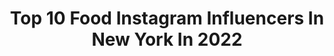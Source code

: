 ---
title: Top 10 Food Instagram Influencers In New York In 2022
description: >-
  Find top food Instagram influencers in New York in 2022. Most popular hashtags: #newyork #food #love #foodie.
platform: Instagram
hits: 430
text_top: Discover the most popular Instagram accounts on inBeat.
text_bottom: Our search engine aggregates 430 Instagram influencers like this in New York, United States for you to work with.
profiles:
  - username: "family_newyork"
    fullname: >-
      Family New York
    bio: >-
      (2010-2018) Family is now @foodnewyork and @oooooana
    location: "United States"
    followers: 9646
    engagement: 599
    commentsToLikes: 0.027702
    id: ck6tiuhym1ge10j71g6435xqc
    verified: false
    hashtags: ""
  - username: "cookiesofgram"
    fullname: >-
      COOKIES OF GRAM
    bio: >-
      the most ELITE collection of coooookies🍪🤤🤩 #️⃣ #cookiesofgram 💌 cookiesofgram@gmail.com 🤝 dm or email for partnerships
    location: "United States"
    followers: 16917
    engagement: 662
    commentsToLikes: 0.165153
    id: ckaosshg2sw5v0i7842r6x711
    verified: false
    hashtags: "#nyc, #newforkcity, #cookies, #cookiesofgram"
  - username: "twobetchesonefork"
    fullname: >-
      FOODIE BETCHES
    bio: >-
      💃 food bloggers & content creation 👯‍♀️ @twobetchesoneplane 📍 NYC 📷 iPhone 11 Max Pro (all original photos) 📩 DM FOR PERMISSION TO REPOST
    location: "United States"
    followers: 19576
    engagement: 457
    commentsToLikes: 0.033520
    id: ck5c155uyuhhw0i11p93mzkaa
    verified: false
    hashtags: "#fitnessmotivation, #foodie, #instagood, #foodphotography"
  - username: "thatxgirl_p"
    fullname: >-
      Mrs. Triple-X
    bio: >-
      American Made 🇺🇸 Brown like whiskey 🥃 Watch my Stories 📖 🅃🅁🄸🄿🄻🄴-🅇 🄼🄾🅃🄾🅁🅂🄿🄾🅁🅃🅂 This is my Only Page & Back up @thatxgirlp_backup
    location: "United States"
    followers: 50291
    engagement: 278
    commentsToLikes: 0.144540
    id: ck0vw4ul6s42m0i1946pih1qu
    verified: false
    hashtags: "#outfitinspiration, #mondaymood, #beautiful, #picoftheday"
  - username: "acausi"
    fullname: >-
      Anthony Causi
    bio: >-
      Sports / Portrait / Food Canon New York
    location: "United States"
    followers: 20458
    engagement: 1104
    commentsToLikes: 0.028380
    id: ck5qcqwt8rwo00i11jqj2kaoa
    verified: false
    hashtags: "#canon, #superbowlparty, #kansascitychiefs, #basketball"
  - username: "colorsofyu"
    fullname: >-
      Yu Yu
    bio: >-
      Motherhood •lifestyle• travel• food 📍New York City colorsofyu@yahoo.com
    location: "United States"
    followers: 5020
    engagement: 286
    commentsToLikes: 0.164430
    id: ck14jhz1zkfw20i19xks529cr
    verified: false
    hashtags: "#instababy, #momsoftiktok, #weekendvibes, #shotoniphone"
  - username: "nessathecavalier"
    fullname: >-
      Nessa the Cavalier
    bio: >-
      The Tiniest Cavalier Favourite food: Cheerios New York City Check out the Q&A in my highlights for answers to popular questions about me!
    location: "United States"
    followers: 210051
    engagement: 1546
    commentsToLikes: 0.008224
    id: ck0u697hc1c220i19srl3l1f2
    verified: false
    hashtags: "#postchristmasblues, #tigerking"
  - username: "5boroughfoodie"
    fullname: >-
      Alex
    bio: >-
      👉 The BEST food from New York & beyond! 📍: Queens, NYC 🍔 Daily food pictures! 📷: @alexobed ALL original content
    location: "United States"
    followers: 277123
    engagement: 518
    commentsToLikes: 0.008693
    id: ck0twfg1gf4qr0i19wtvtjxdo
    verified: false
    hashtags: "#fryday, #tacotuesday, #humpday, #sunday"
  - username: "chubbychinesegirleats"
    fullname: >-
      Cindy’s Food + Travel 🌎
    bio: >-
      Delicious wanderlust from a food obsessed travel addict. Art Director. Food photographer. New Yorker. Mama to 👶🏻 @chubbychinesebaby 📍NYC
    location: "United States"
    followers: 67904
    engagement: 258
    commentsToLikes: 0.032962
    id: ck5q14bj497jb0i11pf7w1iuh
    verified: false
    hashtags: "#noodles, #quarantinelife, #traveltuesday, #sogood"
  - username: "alexismanukure"
    fullname: >-
      
    bio: >-
      A. Phillips BSN,RN Pillars of Change NonProfit Organization 👩🏾‍🍳:@EatAlongWithLex
    location: "United States"
    followers: 3576
    engagement: 1210
    commentsToLikes: 0.113502
    id: ck5hrgw4iuv0a0i11yiqu2r77
    verified: false
    hashtags: "#readingisfundamental, #nonprofit, #charity, #yearofthereturn"
---